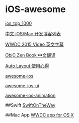 # iOS-awesome

[ios_top_1000](https://github.com/iamdaiyuan/ios_top_1000)

[中文 iOS/Mac 开发博客列表](https://github.com/tangqiaoboy/iOSBlogCN)

[WWDC 2015 Video 英文字幕](https://github.com/qiaoxueshi/WWDC_2015_Video_Subtitle)

[ObjC Zen Book 中文翻译](https://github.com/oa414/objc-zen-book-cn)

[Auto Layout 使用心得](https://github.com/johnlui/AutoLayout)

[awesome-ios](https://github.com/vsouza/awesome-ios)

[awesome-ios-ui](https://github.com/cjwirth/awesome-ios-ui)

[awesome-ios-animation](https://github.com/sxyx2008/awesome-ios-animation)


##Swift
[SwiftOnTheWay](https://github.com/wtuyp/SwiftOnTheWay)

##Mac App
[WWDC app for OS X](https://github.com/insidegui/WWDC)

